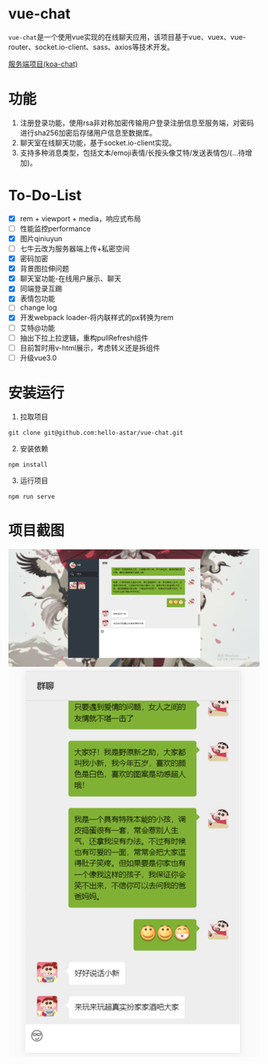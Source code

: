 # vue-chat
`vue-chat`是一个使用vue实现的在线聊天应用，该项目基于vue、vuex、vue-router、socket.io-client、sass、axios等技术开发。

[服务端项目(koa-chat)](https://github.com/hello-astar/koa-chat)

# 功能
1. 注册登录功能，使用rsa非对称加密传输用户登录注册信息至服务端，对密码进行sha256加密后存储用户信息至数据库。
2. 聊天室在线聊天功能，基于socket.io-client实现。
3. 支持多种消息类型，包括文本/emoji表情/长按头像艾特/发送表情包/(...待增加)。

# To-Do-List
- [x] rem + viewport + media，响应式布局
- [ ] 性能监控performance
- [x] 图片qiniuyun
- [ ] 七牛云改为服务器端上传+私密空间
- [x] 密码加密
- [x] 背景图拉伸问题
- [x] 聊天室功能-在线用户展示、聊天
- [x] 同端登录互踢
- [x] 表情包功能
- [ ] change log
- [x] 开发webpack loader-将内联样式的px转换为rem
- [ ] 艾特@功能
- [ ] 抽出下拉上拉逻辑，重构pullRefresh组件
- [ ] 目前暂时用v-html展示，考虑转义还是拆组件
- [ ] 升级vue3.0

# 安装运行
1. 拉取项目
```
git clone git@github.com:hello-astar/vue-chat.git
```
2. 安装依赖
```
npm install
```
3. 运行项目
```
npm run serve
```
# 项目截图
![PC端效果图](/doc/screenshots/pc.png)
![移动端效果图](/doc/screenshots/mobile.png)